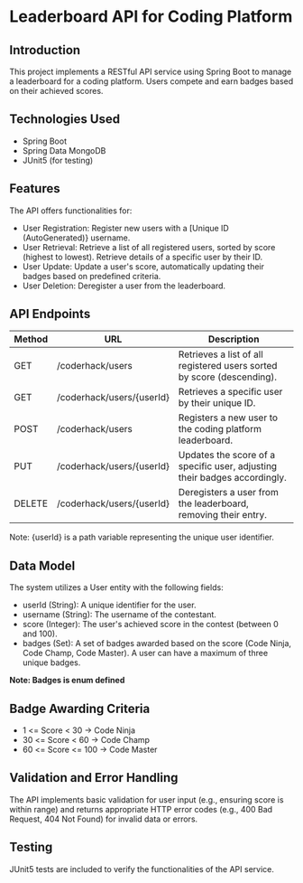 # Leaderboard API for Coding Platform

## Introduction
This project implements a RESTful API service using Spring Boot to manage a leaderboard for a coding platform. Users compete and earn badges based on their achieved scores.

## Technologies Used
- Spring Boot
- Spring Data MongoDB
- JUnit5 (for testing)

## Features
The API offers functionalities for:
- User Registration: Register new users with a [Unique ID (AutoGenerated)} username.
- User Retrieval: Retrieve a list of all registered users, sorted by score (highest to lowest). Retrieve details of a specific user by their ID.
- User Update: Update a user's score, automatically updating their badges based on predefined criteria.
- User Deletion: Deregister a user from the leaderboard.

## API Endpoints
| Method | URL                        | Description                                                               |
|--------|----------------------------|---------------------------------------------------------------------------|
| GET    |/coderhack/users            | Retrieves a list of all registered users sorted by score (descending).    |
| GET    | /coderhack/users/{userId}  | Retrieves a specific user by their unique ID.                             |
| POST   |/coderhack/users            | Registers a new user to the coding platform leaderboard.                  |
| PUT    | /coderhack/users/{userId}  | Updates the score of a specific user, adjusting their badges accordingly. |
| DELETE | /coderhack/users/{userId}  | Deregisters a user from the leaderboard, removing their entry.            |

Note: {userId} is a path variable representing the unique user identifier.

## Data Model
The system utilizes a User entity with the following fields:
- userId (String): A unique identifier for the user.
- username (String): The username of the contestant.
- score (Integer): The user's achieved score in the contest (between 0 and 100).
- badges (Set<Badges>): A set of badges awarded based on the score (Code Ninja, Code Champ, Code Master). A user can have a maximum of three unique badges.
  
**Note: Badges is enum defined**

## Badge Awarding Criteria
- 1 <= Score < 30 -> Code Ninja
- 30 <= Score < 60 -> Code Champ
- 60 <= Score <= 100 -> Code Master

## Validation and Error Handling
The API implements basic validation for user input (e.g., ensuring score is within range) and returns appropriate HTTP error codes (e.g., 400 Bad Request, 404 Not Found) for invalid data or errors.

## Testing
JUnit5 tests are included to verify the functionalities of the API service.
